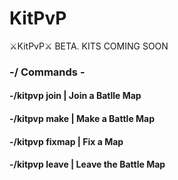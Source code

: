 # KitPvP
⚔KitPvP⚔ BETA. KITS COMING SOON

### -/ Commands \-

#### -/kitpvp join <mapname> | Join a Batlle Map
#### -/kitpvp make <mapname> | Make a Battle Map 
#### -/kitpvp fixmap <mapname> | Fix a Map 
#### -/kitpvp leave | Leave the Battle Map
  
